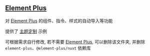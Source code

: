 ## [Element Plus][element-plus]

对 [Element Plus](element-plus) 的组件、指令、样式的自动导入等功能

提供了 [主题定制](./app/assets/css/element-plus/index.scss) 示例

可根据需求自行修改, 若不需要 [Element Plus](element-plus), 可以删除该文件夹, 并删除 `element-plus`、`@element-plus/nuxt` 依赖库

[element-plus]: https://element-plus.org/zh-CN
